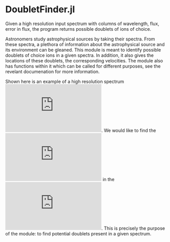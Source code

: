 # DoubletFinder.jl
Given a high resolution input spectrum with columns of wavelength, flux, error in flux, the program returns possible doublets of ions of choice.

Astronomers study astrophysical sources by taking their spectra. From these spectra, a plethora of information about the astrophysical source and its environment can be gleaned. This module is meant to identify possible doublets of choice ions in a given spectra. In addition, it also gives the locations of these doublets, the corresponding velocities. The module also has functions within it which can be called for different purposes, see the revelant documenation for more information.

Shown here is an example of a high resolution spectrum ![high resolution spectrum](https://github.com/sameeresque/DoubletFinder.jl/blob/master/norm_spec.pdf). We would like to find the ![needles](https://github.com/sameeresque/DoubletFinder.jl/blob/master/Merged_doublets.pdf) in the ![haystack](https://github.com/sameeresque/DoubletFinder.jl/blob/master/norm_spec.pdf). This is precisely the purpose of the module: to find potential doublets present in a given spectrum.



